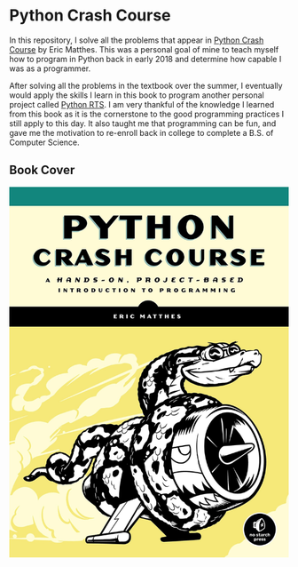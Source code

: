 # Python Crash Course
In this repository, I solve all the problems that appear in [Python Crash Course](https://www.amazon.com/dp/B018UXJ9RI) by Eric Matthes.
This was a personal goal of mine to teach myself how to program in Python back in early 2018 and determine how capable I was as a programmer.

After solving all the problems in the textbook over the summer, I eventually would apply the skills I learn in this book
to program another personal project called [Python RTS](https://github.com/RyanKruse/Python-RTS). I am very thankful of 
the knowledge I learned from this book as it is the cornerstone to the good programming practices I still apply
to this day. It also taught me that programming can be fun, and gave me the motivation to re-enroll back in college to
complete a B.S. of Computer Science.

## Book Cover
<p align="center">
	<img src="text_files/Logo.jpg"></img>
</p>

